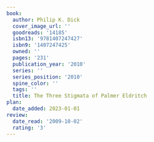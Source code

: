 ```yaml
---
book:
  author: Philip K. Dick
  cover_image_url: ''
  goodreads: '14185'
  isbn13: '9781407247427'
  isbn9: '1407247425'
  owned: ''
  pages: '231'
  publication_year: '2010'
  series: ''
  series_position: '2010'
  spine_color: ''
  tags: ''
  title: The Three Stigmata of Palmer Eldritch
plan:
  date_added: 2023-01-01
review:
  date_read: '2009-10-02'
  rating: '3'
---
```

